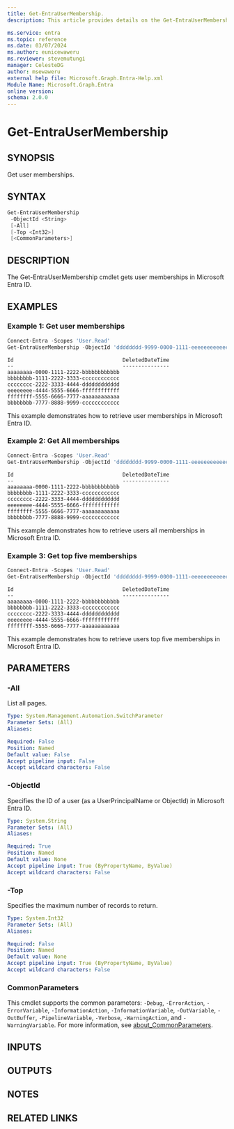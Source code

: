 ```yaml
---
title: Get-EntraUserMembership.
description: This article provides details on the Get-EntraUserMembership command.

ms.service: entra
ms.topic: reference
ms.date: 03/07/2024
ms.author: eunicewaweru
ms.reviewer: stevemutungi
manager: CelesteDG
author: msewaweru
external help file: Microsoft.Graph.Entra-Help.xml
Module Name: Microsoft.Graph.Entra
online version:
schema: 2.0.0
---
```


# Get-EntraUserMembership

## SYNOPSIS

Get user memberships.

## SYNTAX

```powershell
Get-EntraUserMembership 
 -ObjectId <String>
 [-All]  
 [-Top <Int32>] 
 [<CommonParameters>]
```

## DESCRIPTION

The Get-EntraUserMembership cmdlet gets user memberships in Microsoft Entra ID.

## EXAMPLES

### Example 1: Get user memberships

```powershell
Connect-Entra -Scopes 'User.Read'
Get-EntraUserMembership -ObjectId 'dddddddd-9999-0000-1111-eeeeeeeeeeee'
```

```Output
Id                                   DeletedDateTime
--                                   ---------------
aaaaaaaa-0000-1111-2222-bbbbbbbbbbbb
bbbbbbbb-1111-2222-3333-cccccccccccc
cccccccc-2222-3333-4444-dddddddddddd
eeeeeeee-4444-5555-6666-ffffffffffff
ffffffff-5555-6666-7777-aaaaaaaaaaaa
bbbbbbbb-7777-8888-9999-cccccccccccc
```

This example demonstrates how to retrieve user memberships in Microsoft Entra ID.

### Example 2: Get All memberships

```powershell
Connect-Entra -Scopes 'User.Read'
Get-EntraUserMembership -ObjectId 'dddddddd-9999-0000-1111-eeeeeeeeeeee' -All
```

```output
Id                                   DeletedDateTime
--                                   ---------------
aaaaaaaa-0000-1111-2222-bbbbbbbbbbbb
bbbbbbbb-1111-2222-3333-cccccccccccc
cccccccc-2222-3333-4444-dddddddddddd
eeeeeeee-4444-5555-6666-ffffffffffff
ffffffff-5555-6666-7777-aaaaaaaaaaaa
bbbbbbbb-7777-8888-9999-cccccccccccc
```

This example demonstrates how to retrieve users all memberships in Microsoft Entra ID.

### Example 3: Get top five memberships

```powershell
Connect-Entra -Scopes 'User.Read'
Get-EntraUserMembership -ObjectId 'dddddddd-9999-0000-1111-eeeeeeeeeeee' -Top 5
```

```output
Id                                   DeletedDateTime
--                                   ---------------
aaaaaaaa-0000-1111-2222-bbbbbbbbbbbb
bbbbbbbb-1111-2222-3333-cccccccccccc
cccccccc-2222-3333-4444-dddddddddddd
eeeeeeee-4444-5555-6666-ffffffffffff
ffffffff-5555-6666-7777-aaaaaaaaaaaa
```

This example demonstrates how to retrieve users top five memberships in Microsoft Entra ID.

## PARAMETERS

### -All

List all pages.

```yaml
Type: System.Management.Automation.SwitchParameter
Parameter Sets: (All)
Aliases:

Required: False
Position: Named
Default value: False
Accept pipeline input: False
Accept wildcard characters: False
```

### -ObjectId

Specifies the ID of a user (as a UserPrincipalName or ObjectId) in Microsoft Entra ID.

```yaml
Type: System.String
Parameter Sets: (All)
Aliases:

Required: True
Position: Named
Default value: None
Accept pipeline input: True (ByPropertyName, ByValue)
Accept wildcard characters: False
```

### -Top

Specifies the maximum number of records to return.

```yaml
Type: System.Int32
Parameter Sets: (All)
Aliases:

Required: False
Position: Named
Default value: None
Accept pipeline input: True (ByPropertyName, ByValue)
Accept wildcard characters: False
```

### CommonParameters

This cmdlet supports the common parameters: `-Debug`, `-ErrorAction`, `-ErrorVariable`, `-InformationAction`, `-InformationVariable`, `-OutVariable`, `-OutBuffer`, `-PipelineVariable`, `-Verbose`, `-WarningAction`, and `-WarningVariable`. For more information, see [about_CommonParameters](https://go.microsoft.com/fwlink/?LinkID=113216).

## INPUTS

## OUTPUTS

## NOTES

## RELATED LINKS
